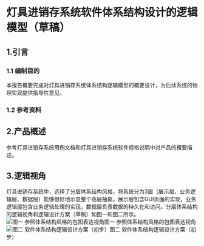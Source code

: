 # 灯具进销存系统软件体系结构设计的逻辑模型（草稿） #
## 1.引言 ##
### 1.1 编制目的 ###
  本报告概要完成对灯具进销存系统体系结构逻辑模型的概要设计，为后续系统的物理实现提供指导性意见。
### 1.2 参考资料 ###
## 2.产品概述 ##
参考灯具进销存系统用例文档和灯具进销存系统软件规格说明中对产品的概要描述。
## 3.逻辑视角 ##
灯具进销存系统中，选择了分层体系结构风格，将系统分为3层（展示层、业务逻辑层、数据层）能够很好地示意整个高层抽象。展示层包含GUI页面的实现，业务逻辑层包含业务逻辑处理的实现，数据层负责数据的持久化和访问。分层体系结构的逻辑视角和逻辑设计方案（草稿）如图一和图二所示。
![图一 参照体系结构风格的包图表达视角](http://101.37.19.32:10080/161250178/ERPnju/raw/7418d72638a1ac7e92173d45db2543ec7eaf77d8/doc/img/%E9%80%BB%E8%BE%91%E8%AE%BE%E8%AE%A1%E6%A8%A1%E5%9E%8B%EF%BC%88%E8%8D%89%E7%A8%BF%EF%BC%89/%E7%81%AF%E5%85%B7%E8%BF%9B%E9%94%80%E5%AD%98%E7%B3%BB%E7%BB%9F%E4%BD%93%E7%B3%BB%E7%BB%93%E6%9E%84%E8%AE%BE%E8%AE%A1%E6%96%B9%E6%A1%88%EF%BC%88%E8%8D%89%E7%A8%BF%EF%BC%89.png)图一 参照体系结构风格的包图表达视角
![图二 软件体系结构逻辑设计方案（初步）](http://101.37.19.32:10080/161250178/ERPnju/raw/7418d72638a1ac7e92173d45db2543ec7eaf77d8/doc/img/%E9%80%BB%E8%BE%91%E8%AE%BE%E8%AE%A1%E6%A8%A1%E5%9E%8B%EF%BC%88%E8%8D%89%E7%A8%BF%EF%BC%89/%E7%81%AF%E5%85%B7%E8%BF%9B%E9%94%80%E5%AD%98%E7%B3%BB%E7%BB%9F%E8%BD%AF%E4%BB%B6%E4%BD%93%E7%B3%BB%E7%BB%93%E6%9E%84%E9%80%BB%E8%BE%91%E8%AE%BE%E8%AE%A1%E6%96%B9%E6%A1%88%EF%BC%88%E8%8D%89%E7%A8%BF%EF%BC%89.png)图二 软件体系结构逻辑设计方案（初步）

